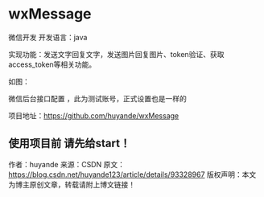# wxMessage
微信开发
开发语言：java

实现功能：发送文字回复文字，发送图片回复图片、token验证、获取access_token等相关功能。

如图：



微信后台接口配置 ，此为测试账号，正式设置也是一样的



项目地址：https://github.com/huyande/wxMessage

使用项目前 请先给start！
--------------------- 
作者：huyande 
来源：CSDN 
原文：https://blog.csdn.net/huyande123/article/details/93328967 
版权声明：本文为博主原创文章，转载请附上博文链接！

